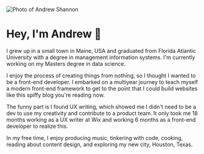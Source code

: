 ![Photo of Andrew Shannon](/img/me.png)

# Hey, I'm Andrew 👋

I grew up in a small town in Maine, USA and graduated from Florida Atlantic University with a degree in management information systems. I'm currently working on my Masters degree in data science.

I enjoy the process of creating things from nothing, so I thought I wanted to be a front-end developer. I embarked on a multiyear journey to teach myself a modern front-end framework to get to the point that I could build websites like this spiffy blog you're reading now.

The funny part is I found UX writing, which showed me I didn't need to be a dev to use my creativity and contribute to a product team. It only took me 18 months working as a UX writer at Wix and working 6 months as a front-end developer to realize this.

In my free time, I enjoy producing music, tinkering with code, cooking, reading about content design, and exploring my new city, Houston, Texas.
